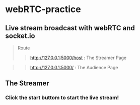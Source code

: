# webRTC-practice
## Live stream broadcast with webRTC and socket.io
> Route
>>http://127.0.0.1:5000/host : The Streamer Page

>>http://127.0.0.1:5000/ : The Audience Page

## The Streamer
### Click the start buttom to start the live stream!
